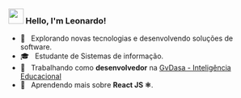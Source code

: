 ### <img src="https://media.giphy.com/media/hvRJCLFzcasrR4ia7z/giphy.gif" width="30px"> Hello, I'm Leonardo!

- 🤔 &nbsp; Explorando novas tecnologias e desenvolvendo soluções de software.
- 🎓 &nbsp; Estudante de Sistemas de informação.
- 💼 &nbsp; Trabalhando como **desenvolvedor** na <a href="http://gvdasa.com.br/">GvDasa - Inteligência Educacional</a>
- 🌱 &nbsp; Aprendendo mais sobre **React JS ⚛**.

<!--
**leosilva-dev/leosilva-dev** is a ✨ _special_ ✨ repository because its `README.md` (this file) appears on your GitHub profile.

Here are some ideas to get you started:

- 🔭 I’m currently working on ...
- 🌱 I’m currently learning ...
- 👯 I’m looking to collaborate on ...
- 🤔 I’m looking for help with ...
- 💬 Ask me about ...
- 📫 How to reach me: ...
- 😄 Pronouns: ...
- ⚡ Fun fact: ...
-->
